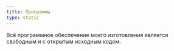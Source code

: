 ```yaml
---
title: Программы
type: static
---
```


Всё программное обеспечение моего изготовления является свободным и с открытым исходным кодом.